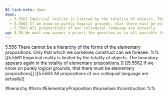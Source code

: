 ```yaml
---
BC-link-note: down
down:
  - 5.5561 Empirical reality is limited by the totality of objects. The boundary appears again in the totality of elementary propositions.
  - 5.5562 If we know on purely logical grounds, that there must be elementary propositions
  - 5.5563 All propositions of our colloquial language are actually
up: 5.55 We must now answer a priori the question as to all possible forms of the elementary propositions.
---
```

 5.556 There cannot be a hierarchy of the forms of the elementary propositions. Only that which we ourselves construct can we foresee.
%%
[[5.5561 Empirical reality is limited by the totality of objects. The boundary appears again in the totality of elementary propositions.]]
[[5.5562 If we know on purely logical grounds, that there must be elementary propositions]]
[[5.5563 All propositions of our colloquial language are actually]]

#hierarchy #form #ElementaryProposition #ourselves #construction %%
